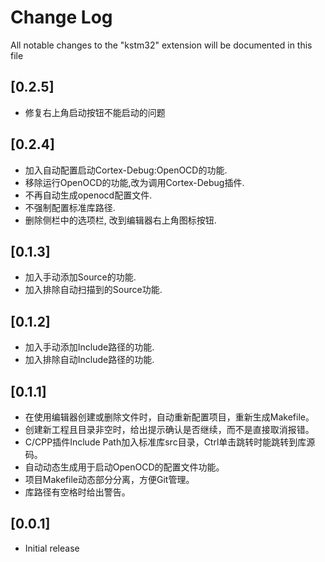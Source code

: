 # Change Log

All notable changes to the "kstm32" extension will be documented in this file

## [0.2.5]

- 修复右上角启动按钮不能启动的问题


## [0.2.4]

- 加入自动配置启动Cortex-Debug:OpenOCD的功能.
- 移除运行OpenOCD的功能,改为调用Cortex-Debug插件.
- 不再自动生成openocd配置文件.
- 不强制配置标准库路径.
- 删除侧栏中的选项栏, 改到编辑器右上角图标按钮.


## [0.1.3]

- 加入手动添加Source的功能.
- 加入排除自动扫描到的Source功能.


## [0.1.2]

- 加入手动添加Include路径的功能.
- 加入排除自动Include路径的功能.

## [0.1.1]

- 在使用编辑器创建或删除文件时，自动重新配置项目，重新生成Makefile。
- 创建新工程且目录非空时，给出提示确认是否继续，而不是直接取消报错。
- C/CPP插件Include Path加入标准库src目录，Ctrl单击跳转时能跳转到库源码。
- 自动动态生成用于启动OpenOCD的配置文件功能。
- 项目Makefile动态部分分离，方便Git管理。
- 库路径有空格时给出警告。


## [0.0.1]

- Initial release